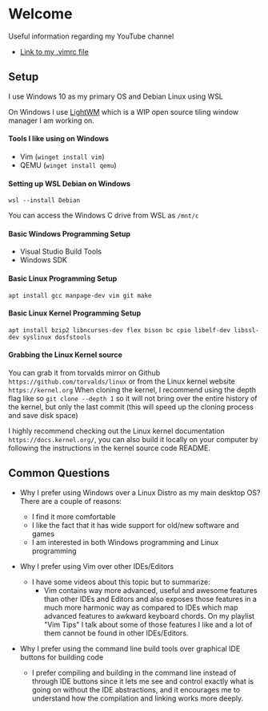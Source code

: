 # Welcome

Useful information regarding my YouTube channel

- [Link to my .vimrc file](https://github.com/nir9/welcome/blob/master/.vimrc)

## Setup

I use Windows 10 as my primary OS and Debian Linux using WSL

On Windows I use [LightWM](https://github.com/nir9/lightwm) which is a WIP open source tiling window manager I am working on.

#### Tools I like using on Windows
- Vim (```winget install vim```)
- QEMU (```winget install qemu```)

#### Setting up WSL Debian on Windows
```wsl --install Debian```

You can access the Windows C drive from WSL as ```/mnt/c```

#### Basic Windows Programming Setup

- Visual Studio Build Tools
- Windows SDK

#### Basic Linux Programming Setup

```apt install gcc manpage-dev vim git make```

#### Basic Linux Kernel Programming Setup

```apt install bzip2 libncurses-dev flex bison bc cpio libelf-dev libssl-dev syslinux dosfstools```

#### Grabbing the Linux Kernel source

You can grab it from torvalds mirror on Github ```https://github.com/torvalds/linux``` or from the Linux kernel website ```https://kernel.org```
When cloning the kernel, I recommend using the depth flag like so ```git clone --depth 1``` so it will not bring over the entire history of the kernel, but only the last commit (this will speed up the cloning process and save disk space)

I highly recommend checking out the Linux kernel documentation ```https://docs.kernel.org/```, you can also build it locally on your computer by following the instructions in the kernel source code README.

## Common Questions

- Why I prefer using Windows over a Linux Distro as my main desktop OS? There are a couple of reasons:
  - I find it more comfortable
  - I like the fact that it has wide support for old/new software and games
  - I am interested in both Windows programming and Linux programming
 
- Why I prefer using Vim over other IDEs/Editors
  - I have some videos about this topic but to summarize:
    - Vim contains way more advanced, useful and awesome features than other IDEs and Editors and also exposes those features in a much more harmonic way as compared to IDEs which map advanced features to awkward keyboard chords. On my playlist "Vim Tips" I talk about some of those features I like and a lot of them cannot be found in other IDEs/Editors.

- Why I prefer using the command line build tools over graphical IDE buttons for building code
  - I prefer compiling and building in the command line instead of through IDE buttons since it lets me see and control exactly what is going on without the IDE abstractions, and it encourages me to understand how the compilation and linking works more deeply. 
